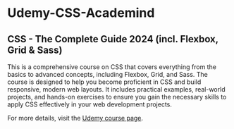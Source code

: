 # Udemy-CSS-Academind
## CSS - The Complete Guide 2024 (incl. Flexbox, Grid & Sass)

This is a comprehensive course on CSS that covers everything from the basics to advanced concepts, including Flexbox, Grid, and Sass. The course is designed to help you become proficient in CSS and build responsive, modern web layouts. It includes practical examples, real-world projects, and hands-on exercises to ensure you gain the necessary skills to apply CSS effectively in your web development projects.

For more details, visit the [Udemy course page](https://www.udemy.com/course/css-the-complete-guide-incl-flexbox-grid-sass).
